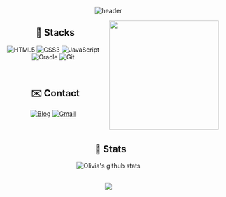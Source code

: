 <div align="center">

![header](https://capsule-render.vercel.app/api?type=waving&color=auto&height=300&section=header&reversal=true&text=ONE%20LIFE%20２%20LIVE&desc=It%20means%20that%20life%20is%20one%20and%20only,%20but%20it%20also%20means%20everyone%20can%20get%20a%20second%20chance%20in%20life.&animation=fadeIn&fontSize=70&fontAlignY=35&descSize=15&descAlignY=55)

<img align="right" height="250" src="https://tistory1.daumcdn.net/tistory/4873342/attach/8ec492ac027542d49ed7c2bb94f26630" />
  
## &nbsp; :bookmark_tabs: Stacks
![HTML5](https://img.shields.io/badge/HTML5-E34F26?style=for-the-badge&logo=HTML5&logoColor=white)
![CSS3](https://img.shields.io/badge/CSS3-1572B6?style=for-the-badge&logo=CSS3&logoColor=white)
![JavaScript](https://img.shields.io/badge/JavaScript-F7DF1E?style=for-the-badge&logo=JavaScript&logoColor=white)
![Oracle](https://img.shields.io/badge/Oracle-F80000?style=for-the-badge&logo=Oracle&logoColor=white)
![Git](https://img.shields.io/badge/-GitHub-181717?style=for-the-badge&logo=github)

<br/>

## &nbsp; :envelope: Contact
[![Blog](https://img.shields.io/badge/-Tistory-6A6B6D?style=for-the-badge&logo=Tistory&logoColor=white)](https://oliviakim.tistory.com/)
[![Gmail](https://img.shields.io/badge/-Gmail-FF0000?style=for-the-badge&logo=gmail&logoColor=white)](mailto:dev.hansolkim@gmail.com)

<br/>

## &nbsp; :triangular_flag_on_post: Stats
![Olivia's github stats](https://github-readme-stats.vercel.app/api?username=hansololiviakim&show_icons=true&hide_border=true&theme=dracula)
<!--![Olivia's github stats](https://github-readme-stats.vercel.app/api/top-langs/?username=hansololiviakim&layout=compact&count_private=true&&hide_border=true&icon=true&theme=dracula)-->

<br/>

<img src="https://komarev.com/ghpvc/?username=hansololiviakim&&style=flat&color=lightgrey" align="center" />
 
</div>
